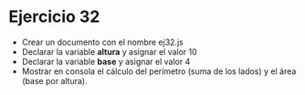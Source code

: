 # Ejercicio 32

* Crear un documento con el nombre ej32.js
* Declarar la variable **altura** y asignar el valor 10
* Declarar la variable **base** y asignar el valor 4
* Mostrar en consola el cálculo del perímetro (suma de los lados) y el área (base por
altura).
